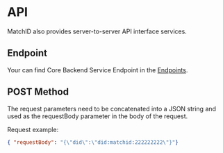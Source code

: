 # API

MatchID also provides server-to-server API interface services.

## Endpoint

Your can find Core Backend Service Endpoint in the [Endpoints](/match/endpoints).

## POST Method

The request parameters need to be concatenated into a JSON string and used as the requestBody parameter in the body of the request.

Request example:

```json
{ "requestBody": "{\"did\":\"did:matchid:222222222\"}"}
```
